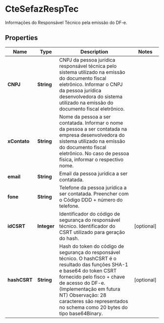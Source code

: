 

# CteSefazRespTec

Informações do Responsável Técnico pela emissão do DF-e.

## Properties

| Name | Type | Description | Notes |
|------------ | ------------- | ------------- | -------------|
|**CNPJ** | **String** | CNPJ da pessoa jurídica responsável técnica pelo sistema utilizado na emissão do documento fiscal eletrônico.  Informar o CNPJ da pessoa jurídica desenvolvedora do sistema utilizado na emissão do documento fiscal eletrônico. |  |
|**xContato** | **String** | Nome da pessoa a ser contatada.  Informar o nome da pessoa a ser contatada na empresa desenvolvedora do sistema utilizado na emissão do documento fiscal eletrônico. No caso de pessoa física, informar o respectivo nome. |  |
|**email** | **String** | Email da pessoa jurídica a ser contatada. |  |
|**fone** | **String** | Telefone da pessoa jurídica a ser contatada.  Preencher com o Código DDD + número do telefone. |  |
|**idCSRT** | **Integer** | Identificador do código de segurança do responsável técnico.  Identificador do CSRT utilizado para geração do hash. |  [optional] |
|**hashCSRT** | **String** | Hash do token do código de segurança do responsável técnico.  O hashCSRT é o resultado das funções SHA-1 e base64 do token CSRT fornecido pelo fisco + chave de acesso do DF-e. (Implementação em futura NT)  Observação: 28 caracteres são representados no schema como 20 bytes do tipo base64Binary. |  [optional] |



